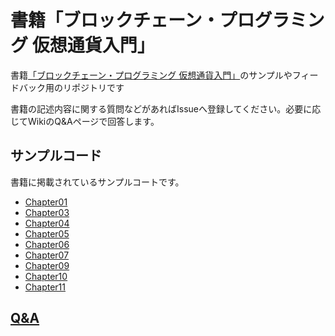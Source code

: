 # 書籍「ブロックチェーン・プログラミング 仮想通貨入門」
書籍[「ブロックチェーン・プログラミング 仮想通貨入門」](https://www.amazon.co.jp/dp/4061538314/)のサンプルやフィードバック用のリポジトリです

書籍の記述内容に関する質問などがあればIssueへ登録してください。必要に応じてWikiのQ&Aページで回答します。

## サンプルコード

書籍に掲載されているサンプルコートです。

* [Chapter01](https://github.com/blockchain-programming/book/blob/master/Chapter01.md)
* [Chapter03](https://github.com/blockchain-programming/book/blob/master/Chapter03.md)
* [Chapter04](https://github.com/blockchain-programming/book/blob/master/Chapter04.md)
* [Chapter05](https://github.com/blockchain-programming/book/blob/master/Chapter05.md)
* [Chapter06](https://github.com/blockchain-programming/book/blob/master/Chapter06.md)
* [Chapter07](https://github.com/blockchain-programming/book/blob/master/Chapter07.md)
* [Chapter09](https://github.com/blockchain-programming/book/blob/master/Chapter09.md)
* [Chapter10](https://github.com/blockchain-programming/book/blob/master/Chapter10.md)
* [Chapter11](https://github.com/blockchain-programming/book/blob/master/Chapter11.md)

## [Q&A](https://github.com/blockchain-programming/book/wiki/Q&A)

